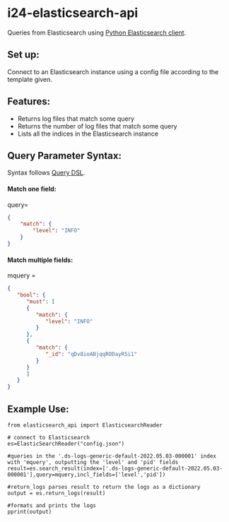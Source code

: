 # i24-elasticsearch-api

Queries from Elasticsearch using [Python Elasticsearch client](https://elasticsearch-py.readthedocs.io/en/v8.3.2/).

## Set up:
Connect to an Elasticsearch instance using a config file according to the template given.

## Features:
- Returns log files that match some query
- Returns the number of log files that match some query
- Lists all the indices in the Elasticsearch instance

## Query Parameter Syntax:
Syntax follows [Query DSL](https://www.elastic.co/guide/en/elasticsearch/reference/8.3/query-dsl.html).

#### Match one field:
query=
```json
{
    "match": {
        "level": "INFO"
    }
}
```


#### Match multiple fields:
mquery = 
```json
{
   "bool": {
      "must": [
      {
         "match": {
            "level": "INFO"
         }
      },
      {
         "match": {
            "_id": "qDv8ioABjqqRODayRSi1"
         }
      }
      ]
   }
}
```
## Example Use:
```
from elasticsearch_api import ElasticsearchReader

# connect to Elasticsearch
es=ElasticSearchReader("config.json")

#queries in the '.ds-logs-generic-default-2022.05.03-000001' index with 'mquery', outputting the 'level' and 'pid' fields
result=es.search_result(index=['.ds-logs-generic-default-2022.05.03-000001'],query=mquery,incl_fields=['level','pid'])

#return_logs parses result to return the logs as a dictionary
output = es.return_logs(result)

#formats and prints the logs
pprint(output)
```

